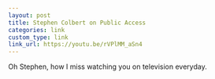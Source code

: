 ```yaml
---
layout: post
title: Stephen Colbert on Public Access
categories: link
custom_type: link
link_url: https://youtu.be/rVPlMM_aSn4
---
```

Oh Stephen, how I miss watching you on television everyday.